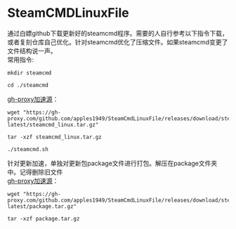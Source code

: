 # SteamCMDLinuxFile
通过白嫖github下载更新好的steamcmd程序。需要的人自行参考以下指令下载，或者复刻仓库自己优化。针对steamcmd优化了压缩文件。如果steamcmd变更了文件结构说一声。  
常用指令:  
```
mkdir steamcmd
```
```
cd ./steamcmd
```
[gh-proxy加速源](https://gh-proxy.com/)：  
```
wget "https://gh-proxy.com/github.com/apples1949/SteamCmdLinuxFile/releases/download/steamcmd-latest/steamcmd_linux.tar.gz"
```
```
tar -xzf steamcmd_linux.tar.gz
```
```
./steamcmd.sh
```  
针对更新加速，单独对更新包package文件进行打包。解压在package文件夹中。记得删除旧文件  
[gh-proxy加速源](https://gh-proxy.com/)：  
```
wget "https://gh-proxy.com/github.com/apples1949/SteamCmdLinuxFile/releases/download/steamcmd-latest/package.tar.gz"
```
```
tar -xzf package.tar.gz
```

